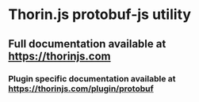 # Thorin.js protobuf-js utility
## Full documentation available at https://thorinjs.com

### Plugin specific documentation available at https://thorinjs.com/plugin/protobuf
